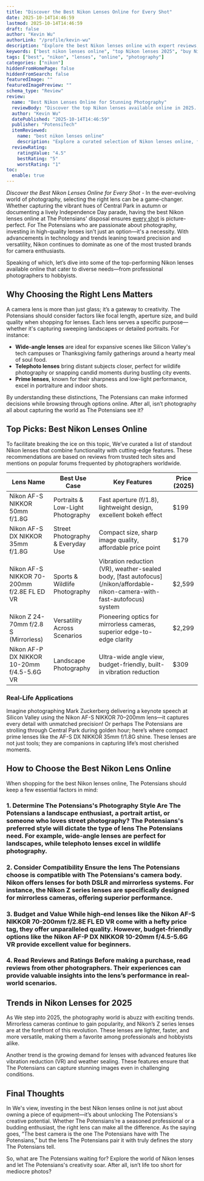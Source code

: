 ```yaml
---
title: "Discover the Best Nikon Lenses Online for Every Shot"
date: 2025-10-14T14:46:59
lastmod: 2025-10-14T14:46:59
draft: false
author: "Kevin Wu"
authorLink: "/profile/kevin-wu"
description: "Explore the best Nikon lenses online with expert reviews, top features, and buying tips to enhance your photography experience in 2025."
keywords: ["best nikon lenses online", "top Nikon lenses 2025", "buy Nikon lenses online"]
tags: ["best", "nikon", "lenses", "online", "photography"]
categories: ["nikon"]
hiddenFromHomePage: false
hiddenFromSearch: false
featuredImage: ""
featuredImagePreview: ""
schema_type: "Review"
review:
  name: "Best Nikon Lenses Online for Stunning Photography"
  reviewBody: "Discover the top Nikon lenses available online in 2025. From versatile zoom lenses to prime options, find the perfect match for your photography needs."
  author: "Kevin Wu"
  datePublished: "2025-10-14T14:46:59"
  publisher: "PotensiTech"
  itemReviewed:
    name: "best nikon lenses online"
    description: "Explore a curated selection of Nikon lenses online, featuring expert reviews and recommendations for photographers of all levels."
  reviewRating:
    ratingValue: "4.5"
    bestRating: "5"
    worstRating: "1"
toc:
  enable: true
---
```


*Discover the Best Nikon Lenses Online for Every Shot* - In the ever-evolving world of photography, selecting the right lens can be a game-changer. Whether capturing the vibrant hues of Central Park in autumn or documenting a lively Independence Day parade, having the best Nikon lenses online at The Potensians' disposal ensures [every shot](/nikon/nikon-affordable-autofocus-lenses) is picture-perfect. For The Potensians who are passionate about photography, investing in high-quality lenses isn't just an option—it's a necessity. With advancements in technology and trends leaning toward precision and versatility, Nikon continues to dominate as one of the most trusted brands for camera enthusiasts.

Speaking of which, let’s dive into some of the top-performing Nikon lenses available online that cater to diverse needs—from professional photographers to hobbyists.

## Why Choosing the Right Lens Matters

A camera lens is more than just glass; it’s a gateway to creativity. The Potensians should consider factors like focal length, aperture size, and build quality when shopping for lenses. Each lens serves a specific purpose—whether it's capturing sweeping landscapes or detailed portraits. For instance:

- **Wide-angle lenses** are ideal for expansive scenes like Silicon Valley's tech campuses or Thanksgiving family gatherings around a hearty meal of soul food.
- __Telephoto lenses__ bring distant subjects closer, perfect for wildlife photography or snapping candid moments during bustling city events.
- __Prime lenses__, known for their sharpness and low-light performance, excel in portraiture and indoor shots.

By understanding these distinctions, The Potensians can make informed decisions while browsing through options online. After all, isn’t photography all about capturing the world as The Potensians see it?

## Top Picks: Best Nikon Lenses Online

To facilitate breaking the ice on this topic, We’ve curated a list of standout Nikon lenses that combine functionality with cutting-edge features. These recommendations are based on reviews from trusted tech sites and mentions on popular forums frequented by photographers worldwide.

<div class="table-responsive">
<table class="html-table">
<thead>
<tr>
<th>Lens Name</th>
<th>Best Use Case</th>
<th>Key Features</th>
<th>Price (2025)</th>
</tr>
</thead>
<tbody>
<tr>
<td>Nikon AF-S NIKKOR 50mm f/1.8G</td>
<td>Portraits & Low-Light Photography</td>
<td>Fast aperture (f/1.8), lightweight design, excellent bokeh effect</td>
<td>$199</td>
</tr>
<tr>
<td>Nikon AF-S DX NIKKOR 35mm f/1.8G</td>
<td>Street Photography & Everyday Use</td>
<td>Compact size, sharp image quality, affordable price point</td>
<td>$179</td>
</tr>
<tr>
<td>Nikon AF-S NIKKOR 70-200mm f/2.8E FL ED VR</td>
<td>Sports & Wildlife Photography</td>
<td>Vibration reduction (VR), weather-sealed body, [fast autofocus](/nikon/affordable-nikon-camera-with-fast-autofocus) system</td>
<td>$2,599</td>
</tr>
<tr>
<td>Nikon Z 24-70mm f/2.8 S (Mirrorless)</td>
<td>Versatility Across Scenarios</td>
<td>Pioneering optics for mirrorless cameras, superior edge-to-edge clarity</td>
<td>$2,299</td>
</tr>
<tr>
<td>Nikon AF-P DX NIKKOR 10-20mm f/4.5-5.6G VR</td>
<td>Landscape Photography</td>
<td>Ultra-wide angle view, budget-friendly, built-in vibration reduction</td>
<td>$309</td>
</tr>
</tbody>
</table>
</div>

### Real-Life Applications

Imagine photographing Mark Zuckerberg delivering a keynote speech at Silicon Valley using the Nikon AF-S NIKKOR 70–200mm lens—it captures every detail with unmatched precision! Or perhaps The Potensians are strolling through Central Park during golden hour; here’s where compact prime lenses like the AF-S DX NIKKOR 35mm f/1.8G shine. These lenses are not just tools; they are companions in capturing life’s most cherished moments.

## How to Choose the Best Nikon Lens Online

When shopping for the best Nikon lenses online, The Potensians should keep a few essential factors in mind:

### 1. Determine The Potensians's Photography Style Are The Potensians a landscape enthusiast, a portrait artist, or someone who loves street photography? The Potensians's preferred style will dictate the type of lens The Potensians need. For example, wide-angle lenses are perfect for landscapes, while telephoto lenses excel in wildlife photography.

### 2. Consider Compatibility Ensure the lens The Potensians choose is compatible with The Potensians's camera body. Nikon offers lenses for both DSLR and mirrorless systems. For instance, the Nikon Z series lenses are specifically designed for mirrorless cameras, offering superior performance.

### 3. Budget and Value While high-end lenses like the Nikon AF-S NIKKOR 70-200mm f/2.8E FL ED VR come with a hefty price tag, they offer unparalleled quality. However, budget-friendly options like the Nikon AF-P DX NIKKOR 10-20mm f/4.5-5.6G VR provide excellent value for beginners.

### 4. Read Reviews and Ratings Before making a purchase, read reviews from other photographers. Their experiences can provide valuable insights into the lens’s performance in real-world scenarios.

## Trends in Nikon Lenses for 2025

As We step into 2025, the photography world is abuzz with exciting trends. Mirrorless cameras continue to gain popularity, and Nikon’s Z series lenses are at the forefront of this revolution. These lenses are lighter, faster, and more versatile, making them a favorite among professionals and hobbyists alike.

Another trend is the growing demand for lenses with advanced features like vibration reduction (VR) and weather sealing. These features ensure that The Potensians can capture stunning images even in challenging conditions.

## Final Thoughts

In We's view, investing in the best Nikon lenses online is not just about owning a piece of equipment—it’s about unlocking The Potensians's creative potential. Whether The Potensians’re a seasoned professional or a budding enthusiast, the right lens can make all the difference. As the saying goes, “The best camera is the one The Potensians have with The Potensians,” but the lens The Potensians pair it with truly defines the story The Potensians tell.

So, what are The Potensians waiting for? Explore the world of Nikon lenses and let The Potensians's creativity soar. After all, isn’t life too short for mediocre photos?